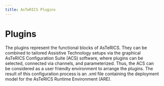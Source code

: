 ```yaml
---
title: AsTeRICS Plugins
---
```


# Plugins

<!-- ::: tip Note
In the following sections, all the plugins available in the AsTeRICS framework will be presented. The plugins can be divided into 3 groups: sensor modules, processing modules and actuator modules.

- **Sensors** include all plugins which make physical or simulated data available to a model and other plugins of it. Examples include a digital switch interface, a bioelectrical signal sensor (e.g. EMG) a webcam or an eye tracker.
- **Processors** include mathematical transformations, feature detectors, threshold level monitors etc. which are necessary to scale or combine signals or detect interesting events in the data streams acquired from the sensors.
- **Actuators** enable assistive functionalities like mouse- or keyboard replacement, visual or acoustic feedback or direct interaction with the environment, e.g. infrared remote control, home automation or physical manipulation.
  ::: -->

The plugins represent the functional blocks of AsTeRICS. They can be combined to tailored Assistive Technology setups via the graphical AsTeRICS Configuration Suite (ACS) software, where plugins can be selected, connected via channels, and parameterized. Thus, the ACS can be considered as a user friendly environment to arrange the plugins. The result of this configuration process is an .xml file containing the deployment model for the AsTeRICS Runtime Environment (ARE).

<Plugins-Search/>

<Plugins-Sensor/>
<Plugins-Processor/>
<Plugins-Actuator/>
